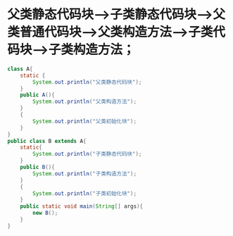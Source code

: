 # 父类静态代码块-->子类静态代码块-->父类普通代码块-->父类构造方法-->子类代码块-->子类构造方法；

```java
class A{
	static {
		System.out.println("父类静态代码块");
	}
	public A(){
		System.out.println("父类构造方法");
	}
	{
		System.out.println("父类初始化块");
	}
}
public class B extends A{
	static{
		System.out.println("子类静态代码块");
	}
	public B(){
		System.out.println("子类构造方法");
	}
	{
		System.out.println("子类初始化块");
	}
	public static void main(String[] args){
		new B();
	}
}
```

